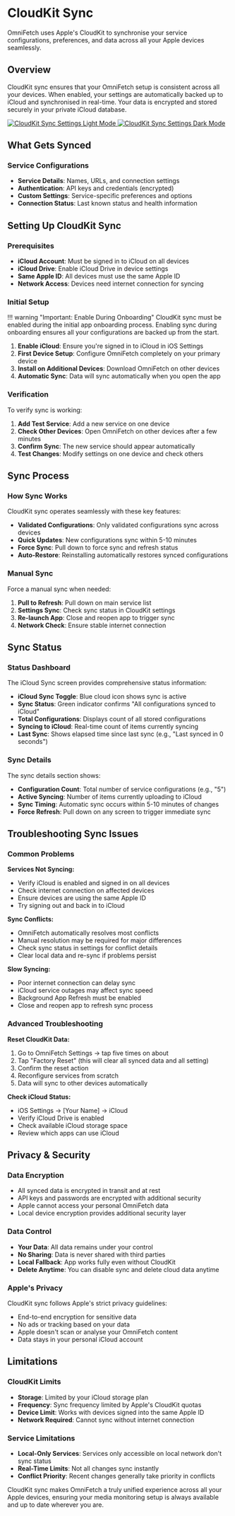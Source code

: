 # CloudKit Sync

OmniFetch uses Apple's CloudKit to synchronise your service configurations, preferences,
and data across all your Apple devices seamlessly.

## Overview

CloudKit sync ensures that your OmniFetch setup is consistent across all your devices.
When enabled, your settings are automatically backed up to iCloud and synchronised
in real-time. Your data is encrypted and stored securely in your private
iCloud database.

<div class="hero-image-container">
  <a href="../../../assets/images/settings-icloud/settings-icloud-light.png" class="glightbox light-mode-only"
     data-gallery="CloudKit Sync" data-glightbox="title: CloudKit Sync Settings">
    <img src="../../../assets/images/settings-icloud/settings-icloud-light.png"
         alt="CloudKit Sync Settings Light Mode" class="hero-image">
  </a>
  <a href="../../../assets/images/settings-icloud/settings-icloud-dark.png" class="glightbox dark-mode-only"
     data-gallery="CloudKit Sync" data-glightbox="title: CloudKit Sync Settings">
    <img src="../../../assets/images/settings-icloud/settings-icloud-dark.png"
         alt="CloudKit Sync Settings Dark Mode" class="hero-image">
  </a>
</div>

## What Gets Synced

### Service Configurations

- **Service Details**: Names, URLs, and connection settings
- **Authentication**: API keys and credentials (encrypted)
- **Custom Settings**: Service-specific preferences and options
- **Connection Status**: Last known status and health information

## Setting Up CloudKit Sync

### Prerequisites

- **iCloud Account**: Must be signed in to iCloud on all devices
- **iCloud Drive**: Enable iCloud Drive in device settings
- **Same Apple ID**: All devices must use the same Apple ID
- **Network Access**: Devices need internet connection for syncing

### Initial Setup

!!! warning "Important: Enable During Onboarding"
    CloudKit sync must be enabled during the initial app onboarding process.
    Enabling sync during onboarding ensures all your configurations are backed up from the start.

1. **Enable iCloud**: Ensure you're signed in to iCloud in iOS Settings
2. **First Device Setup**: Configure OmniFetch completely on your primary device
3. **Install on Additional Devices**: Download OmniFetch on other devices
4. **Automatic Sync**: Data will sync automatically when you open the app

### Verification

To verify sync is working:

1. **Add Test Service**: Add a new service on one device
2. **Check Other Devices**: Open OmniFetch on other devices after a few minutes
3. **Confirm Sync**: The new service should appear automatically
4. **Test Changes**: Modify settings on one device and check others

## Sync Process

### How Sync Works

CloudKit sync operates seamlessly with these key features:

- **Validated Configurations**: Only validated configurations sync across devices
- **Quick Updates**: New configurations sync within 5-10 minutes
- **Force Sync**: Pull down to force sync and refresh status
- **Auto-Restore**: Reinstalling automatically restores synced configurations

### Manual Sync

Force a manual sync when needed:

1. **Pull to Refresh**: Pull down on main service list
2. **Settings Sync**: Check sync status in CloudKit settings
3. **Re-launch App**: Close and reopen app to trigger sync
4. **Network Check**: Ensure stable internet connection

## Sync Status

### Status Dashboard

The iCloud Sync screen provides comprehensive status information:

- **iCloud Sync Toggle**: Blue cloud icon shows sync is active
- **Sync Status**: Green indicator confirms "All configurations synced to iCloud"
- **Total Configurations**: Displays count of all stored configurations
- **Syncing to iCloud**: Real-time count of items currently syncing
- **Last Sync**: Shows elapsed time since last sync (e.g., "Last synced in 0 seconds")

### Sync Details

The sync details section shows:

- **Configuration Count**: Total number of service configurations (e.g., "5")
- **Active Syncing**: Number of items currently uploading to iCloud
- **Sync Timing**: Automatic sync occurs within 5-10 minutes of changes
- **Force Refresh**: Pull down on any screen to trigger immediate sync

## Troubleshooting Sync Issues

### Common Problems

**Services Not Syncing:**

- Verify iCloud is enabled and signed in on all devices
- Check internet connection on affected devices
- Ensure devices are using the same Apple ID
- Try signing out and back in to iCloud

**Sync Conflicts:**

- OmniFetch automatically resolves most conflicts
- Manual resolution may be required for major differences
- Check sync status in settings for conflict details
- Clear local data and re-sync if problems persist

**Slow Syncing:**

- Poor internet connection can delay sync
- iCloud service outages may affect sync speed
- Background App Refresh must be enabled
- Close and reopen app to refresh sync process

### Advanced Troubleshooting

**Reset CloudKit Data:**

1. Go to OmniFetch Settings → tap five times on about
2. Tap "Factory Reset" (this will clear all synced data and all setting)
3. Confirm the reset action
4. Reconfigure services from scratch
5. Data will sync to other devices automatically

**Check iCloud Status:**

- iOS Settings → [Your Name] → iCloud
- Verify iCloud Drive is enabled
- Check available iCloud storage space
- Review which apps can use iCloud

## Privacy & Security

### Data Encryption

- All synced data is encrypted in transit and at rest
- API keys and passwords are encrypted with additional security
- Apple cannot access your personal OmniFetch data
- Local device encryption provides additional security layer

### Data Control

- **Your Data**: All data remains under your control
- **No Sharing**: Data is never shared with third parties
- **Local Fallback**: App works fully even without CloudKit
- **Delete Anytime**: You can disable sync and delete cloud data anytime

### Apple's Privacy

CloudKit sync follows Apple's strict privacy guidelines:

- End-to-end encryption for sensitive data
- No ads or tracking based on your data
- Apple doesn't scan or analyse your OmniFetch content
- Data stays in your personal iCloud account

## Limitations

### CloudKit Limits

- **Storage**: Limited by your iCloud storage plan
- **Frequency**: Sync frequency limited by Apple's CloudKit quotas
- **Device Limit**: Works with devices signed into the same Apple ID
- **Network Required**: Cannot sync without internet connection

### Service Limitations

- **Local-Only Services**: Services only accessible on local network don't sync status
- **Real-Time Limits**: Not all changes sync instantly
- **Conflict Priority**: Recent changes generally take priority in conflicts

CloudKit sync makes OmniFetch a truly unified experience across all your Apple devices,
ensuring your media monitoring setup is always available and up to date wherever you are.
